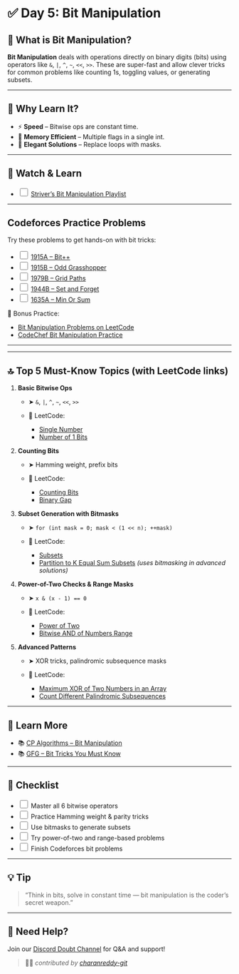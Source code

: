 <style>
  input[type="checkbox"] {
    width: 18px;
    height: 18px;
    cursor: pointer;
    transition: box-shadow 0.3s ease, background-color 0.3s ease;
  }

  input[type="checkbox"]:hover {
    box-shadow: 0 0 5px 2px rgba(59, 130, 246, 0.6);
    background-color: rgba(59, 130, 246, 0.1);
  }

  input[type="checkbox"]:focus-visible {
    outline: 2px solid rgba(59, 130, 246, 0.8);
    outline-offset: 2px;
  }
</style>

# ✅ Day 5: Bit Manipulation

## 📖 What is Bit Manipulation?

**Bit Manipulation** deals with operations directly on binary digits (bits) using operators like `&`, `|`, `^`, `~`, `<<`, `>>`. These are super-fast and allow clever tricks for common problems like counting 1s, toggling values, or generating subsets.

---

## 🚀 Why Learn It?

* ⚡ **Speed** – Bitwise ops are constant time.
* 💾 **Memory Efficient** – Multiple flags in a single int.
* 🧠 **Elegant Solutions** – Replace loops with masks.

---

## 🎥 Watch & Learn


* <input type="checkbox" id="watch-striver"> <label for="watch-striver">[Striver’s Bit Manipulation Playlist](https://www.youtube.com/playlist?list=PLgUwDviBIf0rnqh8QsJaHyIX7KUiaPUv7)</label>

---

## Codeforces Practice Problems

Try these problems to get hands-on with bit tricks:

* <input type="checkbox" id="cf-1915a"> <label for="cf-1915a">[1915A – Bit++](https://codeforces.com/problemset/problem/1915/A)</label>
* <input type="checkbox" id="cf-1915b"> <label for="cf-1915b">[1915B – Odd Grasshopper](https://codeforces.com/problemset/problem/1915/B)</label>
* <input type="checkbox" id="cf-1979b"> <label for="cf-1979b">[1979B – Grid Paths](https://codeforces.com/problemset/problem/1979/B)</label>
* <input type="checkbox" id="cf-1944b"> <label for="cf-1944b">[1944B – Set and Forget](https://codeforces.com/problemset/problem/1944/B)</label>
* <input type="checkbox" id="cf-1635a"> <label for="cf-1635a">[1635A – Min Or Sum](https://codeforces.com/problemset/problem/1635/A)</label>

🔖 Bonus Practice:

* <a href="https://leetcode.com/tag/bit-manipulation/" target="_blank">Bit Manipulation Problems on LeetCode</a>
* <a href="https://www.codechef.com/practice/bit-manipulation" target="_blank">CodeChef Bit Manipulation Practice</a>

---


---

## 🔝 Top 5 Must-Know Topics (with LeetCode links)

1. **Basic Bitwise Ops**

   * ➤ `&`, `|`, `^`, `~`, `<<`, `>>`
   * 🔗 LeetCode:

     * [Single Number](https://leetcode.com/problems/single-number/)
     * [Number of 1 Bits](https://leetcode.com/problems/number-of-1-bits/)

2. **Counting Bits**

   * ➤ Hamming weight, prefix bits
   * 🔗 LeetCode:

     * [Counting Bits](https://leetcode.com/problems/counting-bits/)
     * [Binary Gap](https://leetcode.com/problems/binary-gap/)



3. **Subset Generation with Bitmasks**

   * ➤ `for (int mask = 0; mask < (1 << n); ++mask)`
   * 🔗 LeetCode:

     * [Subsets](https://leetcode.com/problems/subsets/)
     * [Partition to K Equal Sum Subsets](https://leetcode.com/problems/partition-to-k-equal-sum-subsets/) *(uses bitmasking in advanced solutions)*



4. **Power-of-Two Checks & Range Masks**

   * ➤ `x & (x - 1) == 0`
   * 🔗 LeetCode:

     * [Power of Two](https://leetcode.com/problems/power-of-two/)
     * [Bitwise AND of Numbers Range](https://leetcode.com/problems/bitwise-and-of-numbers-range/)

5. **Advanced Patterns**

   * ➤ XOR tricks, palindromic subsequence masks
   * 🔗 LeetCode:

     * [Maximum XOR of Two Numbers in an Array](https://leetcode.com/problems/maximum-xor-of-two-numbers-in-an-array/)
     * [Count Different Palindromic Subsequences](https://leetcode.com/problems/count-different-palindromic-subsequences/)

---



## 📘 Learn More

* 📚 [CP Algorithms – Bit Manipulation](https://cp-algorithms.com/algebra/bit-manipulation.html)
* 📚 [GFG – Bit Tricks You Must Know](https://www.geeksforgeeks.org/bit-tricks/)

---

## 🧾 Checklist

* <input type="checkbox" id="check-ops"> <label for="check-ops">Master all 6 bitwise operators</label>
* <input type="checkbox" id="check-hamming"> <label for="check-hamming">Practice Hamming weight & parity tricks</label>
* <input type="checkbox" id="check-subsets"> <label for="check-subsets">Use bitmasks to generate subsets</label>
* <input type="checkbox" id="check-power"> <label for="check-power">Try power-of-two and range-based problems</label>
* <input type="checkbox" id="check-codeforces"> <label for="check-codeforces">Finish Codeforces bit problems</label>

---

## 💡 Tip

> “Think in bits, solve in constant time — bit manipulation is the coder’s secret weapon.”

---

## 📣 Need Help?

Join our [Discord Doubt Channel](https://discord.gg/D3jDzyAE) for Q\&A and support!

> 🧑‍💻 *contributed by [charanreddy-git](https://github.com/charanreddy-git/)*

<script>
  document.addEventListener("DOMContentLoaded", function () {
    const checkboxes = document.querySelectorAll('input[type="checkbox"]');
    checkboxes.forEach((checkbox) => {
      const isChecked = localStorage.getItem(checkbox.id) === "true";
      checkbox.checked = isChecked;
    });
    checkboxes.forEach((checkbox) => {
      checkbox.addEventListener("change", function () {
        localStorage.setItem(checkbox.id, checkbox.checked);
      });
    });
  });
</script>

